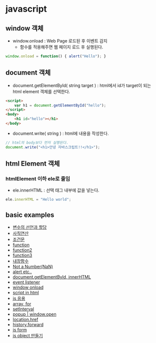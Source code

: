 # javascript

## window 객체
- window.onload : Web Page 로드된 후 이벤트 감지
    - 함수를 적용해주면 웹 페이지 로드 후 실행된다. 
```js
window.onload = function() { alert("Hello"); }
```

## document 객체
- document.getElementById( string target ) : html에서 id가 target이 되는 html element 객체를 선택한다.

```html
<script>
    var h1 = document.getElementById("hello");
</script>
<body>
    <h1 id="hello"></h1>
</body>
```
- document.write( string ) : html에 내용을 작성한다.

```js
// html의 body보다 먼저 실행된다.
document.write("<h1>안녕 자바스크립트!!</h1>");
```

## html Element 객체
### htmlElement 이하 ele로 줄임
- ele.innerHTML : 선택 태그 내부에 값을 넣는다.
```js
ele.innerHTML = "Hello world";
```


## basic examples
- [변수의 선언과 할당](./exam02.html)
- [사칙연산](./exam03.html)
- [조건문](./exam06.html)
- [function](./exam09.html)
- [function2](./exam10.html)
- [function3](./exam11.html)
- [내장함수](./exam12.html)
- [Not a Number(NaN)](./exam13.html)
- [alert etc..](./exam14.html)
- [document.getElementById, innerHTML](./exam15.html)
- [event listener](./exam16.html)
- [window onload](./exam17.html)
- [script in html](./exam18.html)
- [js 응용](./exam20.html)
- [array, for](./exam21.html)
- [setInterval](./exam22.html)
- [popup | window.open](./exam23.html)
- [location.href](./exam24.html)
- [history.forward](./exam25.html)
- [js form](./exam26.html)
- [js object 만들기](./calc.js)


